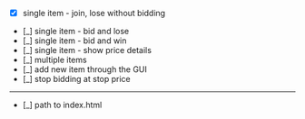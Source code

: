 * [x] single item - join, lose without bidding
* [_] single item - bid and lose
* [_] single item - bid and win
* [_] single item - show price details
* [_] multiple items
* [_] add new item through the GUI
* [_] stop bidding at stop price

---

* [_] path to index.html
